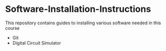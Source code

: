 # Software-Installation-Instructions

This repository contains guides to installing various software needed in this course
* Git
* Digital Circuit Simulator
